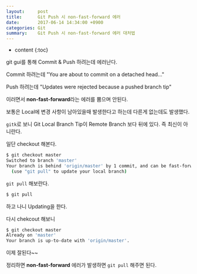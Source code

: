 ```yaml
---
layout:     post
title:      Git Push 시 non-fast-forward 에러
date:       2017-06-14 14:34:00 +0900
categories: Git
summary:    Git Push 시 non-fast-forward 에러 대처법
---
```


* content
{:toc}


git gui를 통해 Commit & Push 하려는데 에러난다.

Commit 하려는데
"You are about to commit on a detached head..."

Push 하려는데
"Updates were rejected because a pushed branch tip"

이러면서 **non-fast-forward**라는 에러를 뿜으며 안된다.

보통은 Local에 변경 사항이 남아있을때 발생한다고 하는데 다른게 없는데도 발생했다.

`gitk`로 보니
Git Local Branch Tip이 Remote Branch 보다 뒤에 있다. 즉 최신이 아니란다.

일단 checkout 해본다.
```sh
$ git checkout master
Switched to branch 'master'
Your branch is behind 'origin/master' by 1 commit, and can be fast-forwarded.
  (use "git pull" to update your local branch)
```

`git pull` 해보란다.

```sh
$ git pull
```

하고 나니 Updating을 한다.

다시 chekcout 해보니
```sh
$ git checkout master
Already on 'master'
Your branch is up-to-date with 'origin/master'.
```

이제 잘된다~~

정리하면 **non-fast-forward** 에러가 발생하면 `git pull` 해주면 된다.
